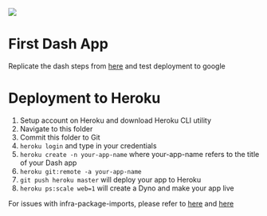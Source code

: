 ![](https://github.com/guidoavvisati/first_dash_app/workflows/Python%20application/badge.svg)
# First Dash App
Replicate the dash steps from [here](https://www.rkingdc.com/blog/2019/3/6/shiny-vs-dash-a-side-by-side-comparison) and 
test deployment to google

# Deployment to Heroku
1. Setup account on Heroku and download Heroku CLI utility
2. Navigate to this folder
3. Commit this folder to Git
4. `heroku login` and type in your credentials
5. `heroku create -n your-app-name` where your-app-name refers to the title of your Dash app
6. `heroku git:remote -a your-app-name`
7. `git push heroku master` will deploy your app to Heroku
8. `heroku ps:scale web=1` will create a Dyno and make your app live

For issues with infra-package-imports, please refer to 
[here](https://stackoverflow.com/questions/46250019/python-flask-heroku-cannot-import-module) and
[here](https://devcenter.heroku.com/articles/python-pip#local-file-backed-distributions)
